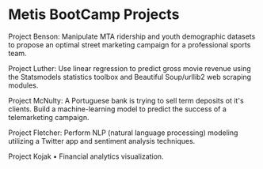 # Metis BootCamp Projects

Project Benson: 
Manipulate MTA ridership and youth demographic datasets to propose an optimal street marketing campaign for a professional sports team.

Project Luther:
Use linear regression to predict gross movie revenue using the Statsmodels statistics toolbox and Beautiful Soup/urllib2 web scraping modules.

Project McNulty:
A Portuguese bank is trying to sell term deposits ot it's clients. Build a machine-learning model to predict the success of a telemarketing campaign.

Project Fletcher:
Perform NLP (natural language processing) modeling utilizing a Twitter app and sentiment analysis techniques.

Project Kojak
•	Financial analytics visualization.
